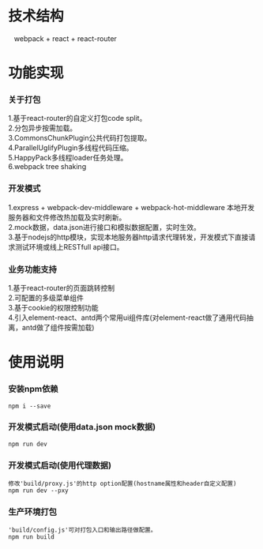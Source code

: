 # 技术结构
    webpack + react + react-router

# 功能实现
### 关于打包
1.基于react-router的自定义打包code split。<br/>
2.分包异步按需加载。<br/>
3.CommonsChunkPlugin公共代码打包提取。<br/>
4.ParallelUglifyPlugin多线程代码压缩。<br/>
5.HappyPack多线程loader任务处理。<br/>
6.webpack tree shaking<br/>
   
### 开发模式
1.express + webpack-dev-middleware + webpack-hot-middleware 本地开发服务器和文件修改热加载及实时刷新。<br/>
2.mock数据，data.json进行接口和模拟数据配置，实时生效。<br/>
3.基于nodejs的http模块，实现本地服务器http请求代理转发，开发模式下直接请求测试环境或线上RESTfull api接口。<br/>
    
### 业务功能支持 
1.基于react-router的页面跳转控制<br/>
2.可配置的多级菜单组件<br/>
3.基于cookie的权限控制功能<br/>
4.引入element-react、antd两个常用ui组件库(对element-react做了通用代码抽离，antd做了组件按需加载)<br/>

# 使用说明 
### 安装npm依赖
	npm i --save
	
### 开发模式启动(使用data.json mock数据)
	npm run dev
	
### 开发模式启动(使用代理数据)
	修改'build/proxy.js'的http option配置(hostname属性和header自定义配置)
	npm run dev --pxy
	
### 生产环境打包
	'build/config.js'可对打包入口和输出路径做配置。
	npm run build
